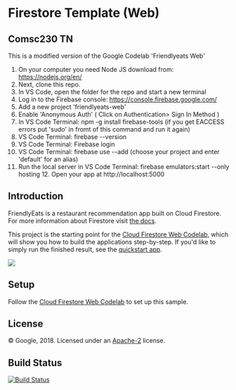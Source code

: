 # Firestore Template (Web)

## Comsc230 TN

This is a modified version of the Google Codelab 'Friendlyeats Web'

1. On your computer you need Node JS download from: https://nodejs.org/en/
2. Next, clone this repo.
3. In VS Code, open the folder for the repo and start a new terminal
4. Log in to the Firebase console: https://console.firebase.google.com/
5. Add a new project 'friendlyeats-web'
6. Enable 'Anonymous Auth' ( Click on Authentication> Sign In Method )
7. In VS Code Terminal: npm -g install firebase-tools (if you get EACCESS errors put 'sudo' in fromt of this command and run it again)
8. VS Code Terminal: firebase --version
9. VS Code Terminal: Firebase login
10. VS Code Terminal: firebase use --add (choose your project and enter 'default' for an alias)
11. Run the local server in VS Code Terminal: firebase emulators:start --only hosting 12. Open your app at http://localhost:5000


## Introduction

FriendlyEats is a restaurant recommendation app built on Cloud Firestore.
For more information about Firestore visit [the docs][firestore-docs].

This project is the starting point for the [Cloud Firestore Web Codelab][codelab],
which will show you how to build the applications step-by-step. If you'd like to
simply run the finished result, see the [quickstart app][quickstart].

<img src="docs/finished_image.png" />

## Setup

Follow the [Cloud Firestore Web Codelab][codelab] to set up this sample.

## License

© Google, 2018. Licensed under an [Apache-2](./LICENSE) license.

## Build Status

[![Build Status](https://travis-ci.org/firebase/friendlyeats-web.svg?branch=master)](https://travis-ci.org/firebase/friendlyeats-web)

[codelab]: https://codelabs.developers.google.com/codelabs/firestore-web
[quickstart]: https://github.com/firebase/quickstart-js/tree/master/firestore
[firestore-docs]: https://firebase.google.com/docs/firestore/